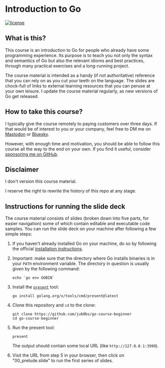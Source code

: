 # Introduction to Go

[![license](https://img.shields.io/badge/license-CC--BY--NC--SA--4.0-yellow)](https://github.com/jub0bs/go-course-beginner/raw/main/LICENSE)

## What is this?

This course is an introduction to Go for people
who already have some programming experience.
Its purpose is to teach you not only the syntax and semantics of Go
but also the relevant idioms and best practices,
through many practical exercises and a long-running project.

The course material is intended as a handy (if not authoritative) reference
that you can rely on as you cut your teeth on the language.
The slides are chock-full of links to external learning resources
that you can peruse at your own leisure.
I update the course material regularly, as new versions of Go get released.

## How to take this course?

I typically give the course remotely to paying customers over three days.
If that would be of interest to you or your company,
feel free to DM me on [Mastodon][mastodon] or [Bluesky][bluesky].

However, with enough time and motivation,
you should be able to follow this course all the way to the end on your own.
If you find it useful, consider [sponsoring me on GitHub][sponsor].

## Disclaimer

I don't version this course material.

I reserve the right to rewrite the history of this repo at any stage.

## Instructions for running the slide deck

The course material consists of slides
(broken down into five parts, for easier navigation)
some of which contain editable and executable code samples.
You can run the slide deck on your machine after following a few simple steps:

1. If you haven't already installed Go on your machine, do so by
    following the official [installation instructions][install].

2. Important: make sure that the directory where Go installs binaries
    is in your `PATH` environment variable.
    The directory in question is usually given by the following command:

    ```shell
    echo `go env GOBIN`
    ```

3. Install the [`present`][present] tool:

    ```shell
    go install golang.org/x/tools/cmd/present@latest
    ```

4. Clone this repository and `cd` to the clone:

    ```shell
    git clone https://github.com/jub0bs/go-course-beginner
    cd go-course-beginner
    ```

5. Run the present tool:

    ```shell
    present
    ```

    The output should contain some local URL (like `http://127.0.0.1:3999`).

6. Visit the URL from step 5 in your browser,
    then click on "00_prelude.slide" to run the first series of slides.

[bluesky]: https://bsky.app/profile/jub0bs.com
[install]: https://go.dev/doc/install
[mastodon]: https://infosec.exchange/@jub0bs
[present]: https://pkg.go.dev/golang.org/x/tools/cmd/present
[sponsor]: https://github.com/sponsors/jub0bs
